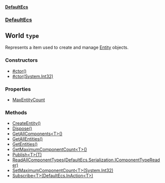 #### [DefaultEcs](./DefaultEcs.md 'DefaultEcs')
### [DefaultEcs](./DefaultEcs.md#DefaultEcs 'DefaultEcs')
## World `type`
Represents a item used to create and manage [Entity](./DefaultEcs-Entity.md 'DefaultEcs.Entity') objects.
### Constructors
- [#ctor()](./DefaultEcs-World--ctor().md 'DefaultEcs.World.#ctor()')
- [#ctor(System.Int32)](./DefaultEcs-World--ctor(System-Int32).md 'DefaultEcs.World.#ctor(System.Int32)')
### Properties
- [MaxEntityCount](./DefaultEcs-World-MaxEntityCount.md 'DefaultEcs.World.MaxEntityCount')
### Methods
- [CreateEntity()](./DefaultEcs-World-CreateEntity().md 'DefaultEcs.World.CreateEntity()')
- [Dispose()](./DefaultEcs-World-Dispose().md 'DefaultEcs.World.Dispose()')
- [GetAllComponents&lt;T&gt;()](./DefaultEcs-World-GetAllComponents-T-().md 'DefaultEcs.World.GetAllComponents&lt;T&gt;()')
- [GetAllEntities()](./DefaultEcs-World-GetAllEntities().md 'DefaultEcs.World.GetAllEntities()')
- [GetEntities()](./DefaultEcs-World-GetEntities().md 'DefaultEcs.World.GetEntities()')
- [GetMaximumComponentCount&lt;T&gt;()](./DefaultEcs-World-GetMaximumComponentCount-T-().md 'DefaultEcs.World.GetMaximumComponentCount&lt;T&gt;()')
- [Publish&lt;T&gt;(T)](./DefaultEcs-World-Publish-T-(T).md 'DefaultEcs.World.Publish&lt;T&gt;(T)')
- [ReadAllComponentTypes(DefaultEcs.Serialization.IComponentTypeReader)](./DefaultEcs-World-ReadAllComponentTypes(DefaultEcs-Serialization-IComponentTypeReader).md 'DefaultEcs.World.ReadAllComponentTypes(DefaultEcs.Serialization.IComponentTypeReader)')
- [SetMaximumComponentCount&lt;T&gt;(System.Int32)](./DefaultEcs-World-SetMaximumComponentCount-T-(System-Int32).md 'DefaultEcs.World.SetMaximumComponentCount&lt;T&gt;(System.Int32)')
- [Subscribe&lt;T&gt;(DefaultEcs.InAction&lt;T&gt;)](./DefaultEcs-World-Subscribe-T-(DefaultEcs-InAction-T-).md 'DefaultEcs.World.Subscribe&lt;T&gt;(DefaultEcs.InAction&lt;T&gt;)')
